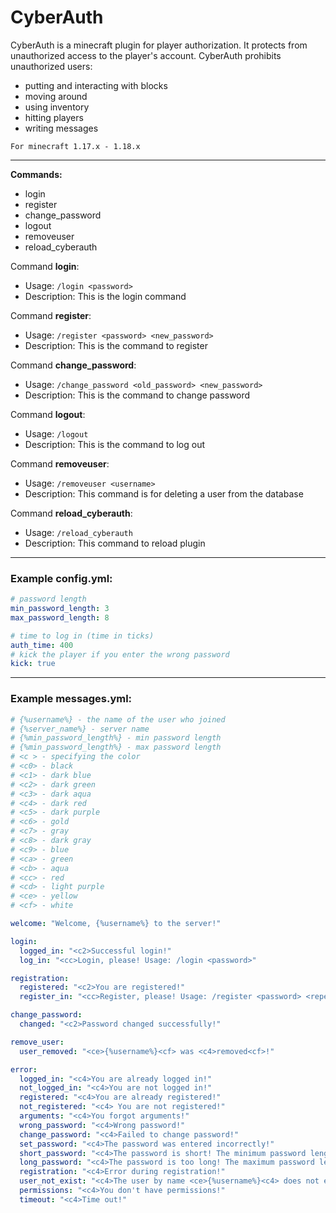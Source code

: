 # CyberAuth 
CyberAuth is a minecraft plugin for player authorization.
It protects from unauthorized access to the player's account.
CyberAuth prohibits unauthorized users:
- putting and interacting with blocks
- moving around
- using inventory
- hitting players
- writing messages

`For minecraft 1.17.x - 1.18.x`

---
**Commands:**
- login
- register
- change_password
- logout
- removeuser
- reload_cyberauth

Command **login**:
- Usage: `/login <password>`
- Description: This is the login command

Command **register**:
- Usage: `/register <password> <new_password>`
- Description: This is the command to register

Command **change_password**:
- Usage: `/change_password <old_password> <new_password>`
- Description: This is the command to change password

Command **logout**:
- Usage: `/logout`
- Description: This is the command to log out

Command **removeuser**:
- Usage: `/removeuser <username>`
- Description: This command is for deleting a user from the database

Command **reload_cyberauth**:
- Usage: `/reload_cyberauth`
- Description: This command to reload plugin

---
### Example config.yml:
```yml
# password length
min_password_length: 3
max_password_length: 8

# time to log in (time in ticks)
auth_time: 400
# kick the player if you enter the wrong password
kick: true
```
___
### Example messages.yml:
```yml
# {%username%} - the name of the user who joined
# {%server_name%} - server name
# {%min_password_length%} - min password length
# {%min_password_length%} - max password length
# <c > - specifying the color
# <c0> - black
# <c1> - dark blue
# <c2> - dark green
# <c3> - dark aqua
# <c4> - dark red
# <c5> - dark purple
# <c6> - gold
# <c7> - gray
# <c8> - dark gray
# <c9> - blue
# <ca> - green
# <cb> - aqua
# <cc> - red
# <cd> - light purple
# <ce> - yellow
# <cf> - white

welcome: "Welcome, {%username%} to the server!"

login:
  logged_in: "<c2>Successful login!"
  log_in: "<cc>Login, please! Usage: /login <password>"

registration:
  registered: "<c2>You are registered!"
  register_in: "<cc>Register, please! Usage: /register <password> <repeat_password>"

change_password:
  changed: "<c2>Password changed successfully!"

remove_user:
  user_removed: "<ce>{%username%}<cf> was <c4>removed<cf>!"

error:
  logged_in: "<c4>You are already logged in!"
  not_logged_in: "<c4>You are not logged in!"
  registered: "<c4>You are already registered!"
  not_registered: "<c4> You are not registered!"
  arguments: "<c4>You forgot arguments!"
  wrong_password: "<c4>Wrong password!"
  change_password: "<c4>Failed to change password!"
  set_password: "<c4>The password was entered incorrectly!"
  short_password: "<c4>The password is short! The minimum password length is {%min_password_length%}"
  long_password: "<c4>The password is too long! The maximum password length is {%max_password_length%}"
  registration: "<c4>Error during registration!"
  user_not_exist: "<c4>The user by name <ce>{%username%}<c4> does not exist."
  permissions: "<c4>You don't have permissions!"
  timeout: "<c4>Time out!"
```